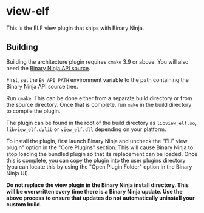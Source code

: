 # view-elf
This is the ELF view plugin that ships with Binary Ninja.

## Building

Building the architecture plugin requires `cmake` 3.9 or above. You will also need the
[Binary Ninja API source](https://github.com/Vector35/binaryninja-api).

First, set the `BN_API_PATH` environment variable to the path containing the
Binary Ninja API source tree.

Run `cmake`. This can be done either from a separate build directory or from the source
directory. Once that is complete, run `make` in the build directory to compile the plugin.

The plugin can be found in the root of the build directory as `libview_elf.so`,
`libview_elf.dylib` or `view_elf.dll` depending on your platform.

To install the plugin, first launch Binary Ninja and uncheck the "ELF view plugin"
option in the "Core Plugins" section. This will cause Binary Ninja to stop loading the
bundled plugin so that its replacement can be loaded. Once this is complete, you can copy
the plugin into the user plugins directory (you can locate this by using the "Open Plugin Folder"
option in the Binary Ninja UI).

**Do not replace the view plugin in the Binary Ninja install directory. This will be overwritten
every time there is a Binary Ninja update. Use the above process to ensure that updates do not
automatically uninstall your custom build.**
